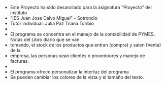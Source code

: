 
 
 * Este Proyecto ha sido desarollado para la asignatura "Proyecto" del instituto
 * "IES Juan Jose Calvo Miguel" - Sotrondio<br>
 * Tutor individual: Julia Paz Triana Toribio
 *
 * El programa se concentra en el manejo de la contabilidad de PYMES. Notas del Libro diario que se van
 * tomando, el stock de los productos que entran (compra) y salen (Venta) de la
 * empresa, las personas sean clientes o provedoores y manejo de facturas.
 * 
 * El programa ofrece personalizar la interfaz del programa
 * Se pueden cambiar los colores de la vista y el tamaño del texto.
